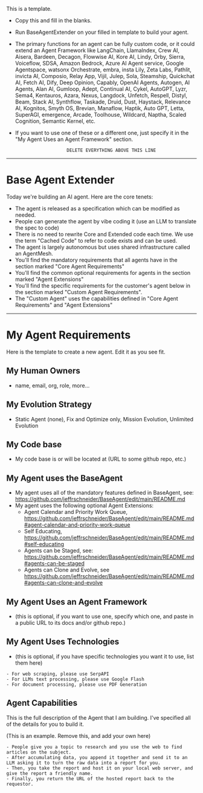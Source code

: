 This is a template. 
- Copy this and fill in the blanks. 
- Run BaseAgentExtender on your filled in template to build your agent.
- The primary functions for an agent can be fully custom code, or it could extend an Agent Framework like LangChain, LlamaIndex, Crew AI, Aisera, Bardeen, Decagon, Flowwise AI, Kore AI, Lindy, Orby, Sierra, Voiceflow, SDSA, Amazon Bedrock, Azure AI Agent service, Google Agentspace, watsonx Orchestrate, embra, insta Lily, Zeta Labs, Pathlit, invicta AI, Composio, Relay App, Vijil, Julep, Sola, Steamship, Quickchat AI, Fetch AI, Dify, Deep Opinion, Capably, OpenAI Agents, Autogen, AI Agents, Alan AI, Gumloop, Adept, Continual AI, Cykel, AutoGPT, Lyzr, Sema4, Kentauros, Azara, Nexus, Langdock, Unfetch, Respell, Distyl, Beam, Stack AI, Synthflow, Taskade, Druid, Dust, Haystack, Relevance AI, Kognitos, Smyth OS, Brevian, Manaflow, Haptik, Auto GPT, Letta, SuperAGI, emergence, Arcade, Toolhouse, Wildcard, Naptha, Scaled Cognition, Semantic Kernel,  etc.
- If you want to use one of these or a different one, just specify it in the "My Agent Uses an Agent Framework" section.

                         DELETE EVERYTHING ABOVE THIS LINE

---
# Base Agent Extender 

Today we're building an AI agent. Here are the core tenets:
- The agent is released as a specification which can be modified as needed.
- People can generate the agent by vibe coding it (use an LLM to translate the spec to code)
- There is no need to rewrite Core and Extended code each time. We use the term "Cached Code" to refer to code exists and can be used. 
- The agent is largely autonomous but uses shared infrastructure called an AgentMesh.
- You'll find the mandatory requirements that all agents have in the section marked "Core Agent Requirements"
- You'll find the common optional requirements for agents in the section marked "Agent Extensions"
- You'll find the specific requirements for the customer's agent below in the section marked "Custom Agent Requirements".
- The "Custom Agent" uses the capabilities defined in "Core Agent Requirements" and "Agent Extensions"

---

# My Agent Requirements
Here is the template to create a new agent. Edit it as you see fit. 

## My Human Owners 
- name, email, org, role, more...

## My Evolution Strategy 
- Static Agent (none), Fix and Optimize only, Mission Evolution, Unlimited Evolution

## My Code base
- My code base is or will be located at (URL to some github repo, etc.)

## My Agent uses the BaseAgent 
- My agent uses all of the mandatory features defined in BaseAgent, see: https://github.com/jeffrschneider/BaseAgent/edit/main/README.md
- My agent uses the following optional Agent Extensions:
  - Agent Calendar and Priority Work Queue, https://github.com/jeffrschneider/BaseAgent/edit/main/README.md#agent-calendar-and-priority-work-queue 
  - Self Educating, https://github.com/jeffrschneider/BaseAgent/edit/main/README.md#self-educating
  - Agents can be Staged, see: https://github.com/jeffrschneider/BaseAgent/edit/main/README.md#agents-can-be-staged
  - Agents can Clone and Evolve, see https://github.com/jeffrschneider/BaseAgent/edit/main/README.md#agents-can-clone-and-evolve 

## My Agent Uses an Agent Framework
- (this is optional, if you want to use one, specify which one, and paste in a public URL to its docs and/or github repo.)

## My Agent Uses Technologies
- (this is optional, if you have specific technologies you want it to use, list them here)
```
- For web scraping, please use SerpAPI 
- For LLMs text processing, please use Google Flash
- For document processing, please use PDF Generation 
```
 
## Agent Capabilities 
This is the full description of the Agent that I am building. I've specified all of the details for you to build it. 

(This is an example. Remove this, and add your own here)
```
- People give you a topic to research and you use the web to find articles on the subject.
- After accumulating data, you append it together and send it to an LLM asking it to turn the raw data into a report for you.
- Then, you take the report and host it on your local web server, and give the report a friendly name.
- Finally, you return the URL of the hosted report back to the requestor. 
```
